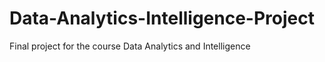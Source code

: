 # Data-Analytics-Intelligence-Project
Final project for the course Data Analytics and Intelligence 
